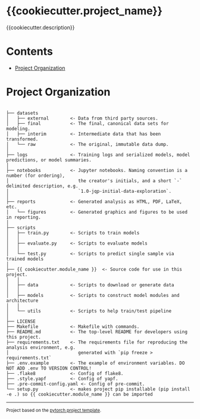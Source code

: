 # {{cookiecutter.project_name}} <!-- omit in toc -->

{{cookiecutter.description}}

# Contents <!-- omit in toc -->

- [Project Organization](#project-organization)

# Project Organization

```

├── datasets
│   ├── external        <- Data from third party sources.
│   ├── final           <- The final, canonical data sets for modeling.
│   ├── interim         <- Intermediate data that has been transformed.
│   └── raw             <- The original, immutable data dump.
│
├── logs                <- Training logs and serialized models, model predictions, or model summaries.
│
├── notebooks           <- Jupyter notebooks. Naming convention is a number (for ordering),
│                          the creator's initials, and a short `-` delimited description, e.g.
│                          `1.0-jqp-initial-data-exploration`.
│
├── reports             <- Generated analysis as HTML, PDF, LaTeX, etc.
│   └── figures         <- Generated graphics and figures to be used in reporting.
│
├── scripts
│   ├── train.py        <- Scripts to train models
│   │
│   ├── evaluate.py     <- Scripts to evaluate models
│   │
│   └── test.py         <- Scripts to predict single sample via trained models
│
├── {{ cookiecutter.module_name }}  <- Source code for use in this project.
│   │
│   ├── data            <- Scripts to download or generate data
│   │
│   ├── models          <- Scripts to construct model modules and architecture
│   │ 
│   └── utils           <- Scripts to help train/test pipeline
│
├── LICENSE
├── Makefile            <- Makefile with commands.
├── README.md           <- The top-level README for developers using this project.
├── requirements.txt    <- The requirements file for reproducing the analysis environment, e.g.
│                          generated with `pip freeze > requirements.txt`
├── .env.example        <- The example of environment variables. DO NOT ADD .env TO VERSION CONTROL!
├── .flake8             <- Config of flake8.
├── .style.yapf         <- Config of yapf.
├── .pre-commit-config.yaml <- Config of pre-commit.
└── setup.py            <- makes project pip installable (pip install -e .) so {{ cookiecutter.module_name }} can be imported

```

--------

<p><small>Project based on the <a target="_blank" href="https://github.com/daniel-code/pytorch-project-template">pytorch project template</a>. </small></p>
